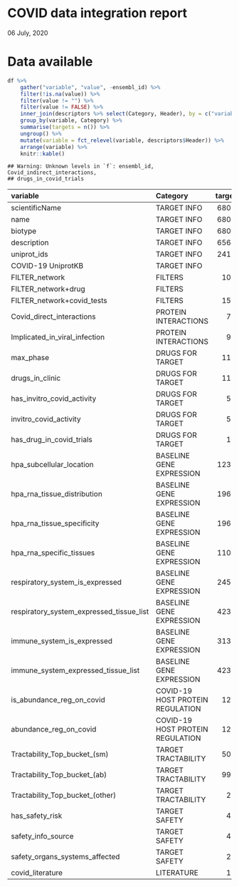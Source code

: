 COVID data integration report
================
06 July, 2020

# Data available

``` r
df %>%
    gather("variable", "value", -ensembl_id) %>%
    filter(!is.na(value)) %>%
    filter(value != "") %>%
    filter(value != FALSE) %>%
    inner_join(descriptors %>% select(Category, Header), by = c("variable" = "Header")) %>%
    group_by(variable, Category) %>%
    summarise(targets = n()) %>%
    ungroup() %>%
    mutate(variable = fct_relevel(variable, descriptors$Header)) %>%
    arrange(variable) %>%
    knitr::kable()
```

    ## Warning: Unknown levels in `f`: ensembl_id, Covid_indirect_interactions,
    ## drugs_in_covid_trials

| variable                                     | Category                         | targets |
| :------------------------------------------- | :------------------------------- | ------: |
| scientificName                               | TARGET INFO                      |   68037 |
| name                                         | TARGET INFO                      |   68008 |
| biotype                                      | TARGET INFO                      |   68008 |
| description                                  | TARGET INFO                      |   65625 |
| uniprot\_ids                                 | TARGET INFO                      |   24132 |
| COVID-19 UniprotKB                           | TARGET INFO                      |      53 |
| FILTER\_network                              | FILTERS                          |    1011 |
| FILTER\_network+drug                         | FILTERS                          |      61 |
| FILTER\_network+covid\_tests                 | FILTERS                          |    1572 |
| Covid\_direct\_interactions                  | PROTEIN INTERACTIONS             |     771 |
| Implicated\_in\_viral\_infection             | PROTEIN INTERACTIONS             |     968 |
| max\_phase                                   | DRUGS FOR TARGET                 |    1183 |
| drugs\_in\_clinic                            | DRUGS FOR TARGET                 |    1183 |
| has\_invitro\_covid\_activity                | DRUGS FOR TARGET                 |     577 |
| invitro\_covid\_activity                     | DRUGS FOR TARGET                 |     577 |
| has\_drug\_in\_covid\_trials                 | DRUGS FOR TARGET                 |     109 |
| hpa\_subcellular\_location                   | BASELINE GENE EXPRESSION         |   12379 |
| hpa\_rna\_tissue\_distribution               | BASELINE GENE EXPRESSION         |   19630 |
| hpa\_rna\_tissue\_specificity                | BASELINE GENE EXPRESSION         |   19630 |
| hpa\_rna\_specific\_tissues                  | BASELINE GENE EXPRESSION         |   11041 |
| respiratory\_system\_is\_expressed           | BASELINE GENE EXPRESSION         |   24507 |
| respiratory\_system\_expressed\_tissue\_list | BASELINE GENE EXPRESSION         |   42368 |
| immune\_system\_is\_expressed                | BASELINE GENE EXPRESSION         |   31320 |
| immune\_system\_expressed\_tissue\_list      | BASELINE GENE EXPRESSION         |   42368 |
| is\_abundance\_reg\_on\_covid                | COVID-19 HOST PROTEIN REGULATION |    1284 |
| abundance\_reg\_on\_covid                    | COVID-19 HOST PROTEIN REGULATION |    1284 |
| Tractability\_Top\_bucket\_(sm)              | TARGET TRACTABILITY              |    5019 |
| Tractability\_Top\_bucket\_(ab)              | TARGET TRACTABILITY              |    9911 |
| Tractability\_Top\_bucket\_(other)           | TARGET TRACTABILITY              |     213 |
| has\_safety\_risk                            | TARGET SAFETY                    |     481 |
| safety\_info\_source                         | TARGET SAFETY                    |     481 |
| safety\_organs\_systems\_affected            | TARGET SAFETY                    |     235 |
| covid\_literature                            | LITERATURE                       |     122 |
